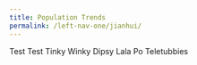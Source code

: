 ```yaml
---
title: Population Trends
permalink: /left-nav-one/jianhui/
---
```


Test Test 
Tinky Winky Dipsy Lala Po
Teletubbies
